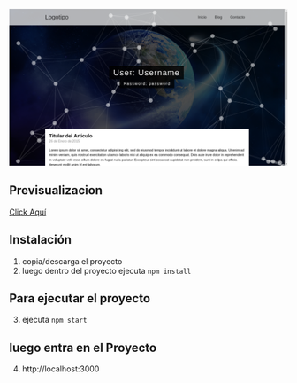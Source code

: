 ![ScreenShot](screenshot.png)

## Previsualizacion
[Click Aquí](https://blog-particles-webdesign.herokuapp.com/)


## Instalación
1. copia/descarga el proyecto
2. luego dentro del proyecto ejecuta `npm install`

## Para ejecutar el proyecto
3. ejecuta `npm start`

## luego entra en el Proyecto
4. http://localhost:3000
